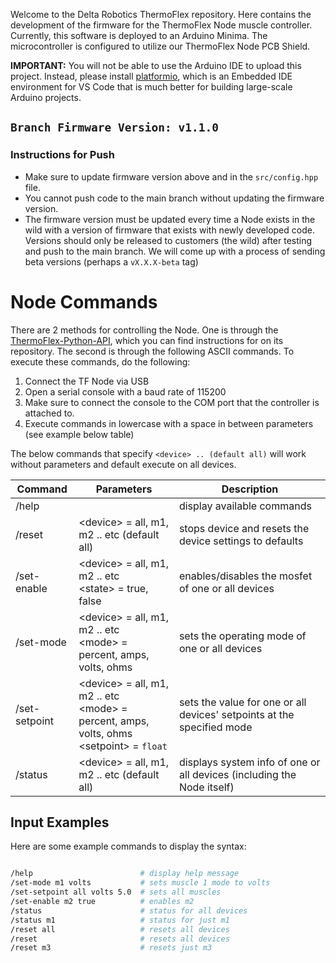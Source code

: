 Welcome to the Delta Robotics ThermoFlex repository.  Here contains the development of the firmware for the ThermoFlex Node muscle controller.  Currently, this software is deployed to an Arduino Minima.  The microcontroller is configured to utilize our ThermoFlex Node PCB Shield.

**IMPORTANT:** You will not be able to use the Arduino IDE to upload this project.  Instead, please install [platformio](https://platformio.org/), which is an Embedded IDE environment for VS Code that is much better for building large-scale Arduino projects.

## `Branch Firmware Version: v1.1.0`

### Instructions for Push
- Make sure to update firmware version above and in the `src/config.hpp` file.
- You cannot push code to the main branch without updating the firmware version.
- The firmware version must be updated every time a Node exists in the wild with a version of firmware that exists with newly developed code.  Versions should only be released to customers (the wild) after testing and push to the main branch.  We will come up with a process of sending beta versions (perhaps a `vX.X.X-beta` tag)


# Node Commands

There are 2 methods for controlling the Node. One is through the [ThermoFlex-Python-API](https://github.com/Delta-Robotics-Inc/ThermoFlex-Python-API), which you can find instructions for on its repository. The second is through the following ASCII commands. To execute these commands, do the following:

1. Connect the TF Node via USB 
2. Open a serial console with a baud rate of 115200
3. Make sure to connect the console to the COM port that the controller is attached to.
4. Execute commands in lowercase with a space in between parameters (see example below table)


The below commands that specify `<device> .. (default all)` will work without parameters and default execute on all devices.

| Command      | Parameters                                                                                         | Description                                                            |
| ------------ | -------------------------------------------------------------------------------------------------- | ---------------------------------------------------------------------- |
| /help        |                                                                                                    | display available commands
| /reset       | \<device\> = all, m1, m2 .. etc (default all)                                                      | stops device and resets the device settings to defaults                |
| /set-enable  | \<device> = all, m1, m2 .. etc<br>\<state> = true, false                                           | enables/disables the mosfet of one or all devices                      |
| /set-mode    | \<device> = all, m1, m2 .. etc<br>\<mode> = percent, amps, volts, ohms                             | sets the operating mode of one or all devices                          |
| /set-setpoint| \<device> = all, m1, m2 .. etc<br>\<mode> = percent, amps, volts, ohms<br>\<setpoint> = `float`    | sets the value for one or all devices' setpoints at the specified mode |
| /status      | \<device\> = all, m1, m2 .. etc (default all)                                                      | displays system info of one or all devices (including the Node itself) |

## Input Examples

Here are some example commands to display the syntax:

```bash

/help                        # display help message
/set-mode m1 volts           # sets muscle 1 mode to volts
/set-setpoint all volts 5.0  # sets all muscles
/set-enable m2 true          # enables m2
/status                      # status for all devices
/status m1                   # status for just m1
/reset all                   # resets all devices
/reset                       # resets all devices
/reset m3                    # resets just m3

```
